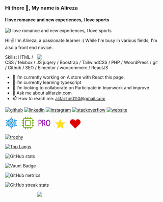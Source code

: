 ### Hi there 👋, My name is Alireza
#### I love romance and new experiences, I love sports
![I love romance and new experiences, I love sports](https://arturssmirnovs.github.io/github-profile-readme-generator/images/banner.png)

Hi!✌ I'm Alireza, a passionate learner :) While I'm busy in various fields, I'm also a front end novice.


  <img align="right" width="400px" alit="AlirezaFarzinmnash" src="https://camo.githubusercontent.com/a05d160bcd471e2e2ebfe616d52f2c961c8c6f87669c1ac962dd74ecd9fa2eaf/68747470733a2f2f6d69722d73332d63646e2d63662e626568616e63652e6e65742f70726f6a6563745f6d6f64756c65732f68642f3036663231613136313932313931392e363363643738383764306137302e676966" />


Skills: HTML  / CSS / felxbox  / JS juqery  / Boostrap / TailwindCSS / PHP / WoordPress /  git  / Github /  SEO / Elmentor /  woocommerc  / ReactJS

- 🔭 I’m currently working on A store with React this page. 
- 🌱 I’m currently learning typescript 
- 👯 I’m looking to collaborate on Participate in teamwork and improve 
- 💬 Ask me about alifarzin.com 
- 📫 How to reach me: alifarzin0110@gmail.com


[<img src='https://cdn.jsdelivr.net/npm/simple-icons@3.0.1/icons/github.svg' alt='github' height='40'>](https://github.com/Alireza-Farzin)  [<img src='https://cdn.jsdelivr.net/npm/simple-icons@3.0.1/icons/linkedin.svg' alt='linkedin' height='40'>](https://www.linkedin.com/in/https://www.linkedin.com/)  [<img src='https://cdn.jsdelivr.net/npm/simple-icons@3.0.1/icons/instagram.svg' alt='instagram' height='40'>](https://www.instagram.com/https://www.instagram.com/alifarzin.1=a.f1379/?hl=fa/)  [<img src='https://cdn.jsdelivr.net/npm/simple-icons@3.0.1/icons/stackoverflow.svg' alt='stackoverflow' height='40'>](https://stackoverflow.com/users/https://stackoverflow.com/users/23607029/ali-farzin)  [<img src='https://cdn.jsdelivr.net/npm/simple-icons@3.0.1/icons/icloud.svg' alt='website' height='40'>](alifarzin.com)  

<a href='https://archiveprogram.github.com/'><img src='https://raw.githubusercontent.com/acervenky/animated-github-badges/master/assets/acbadge.gif' width='40' height='40'></a> <a href='https://docs.github.com/en/developers'><img src='https://raw.githubusercontent.com/acervenky/animated-github-badges/master/assets/devbadge.gif' width='40' height='40'></a> <a href='https://github.com/pricing'><img src='https://raw.githubusercontent.com/acervenky/animated-github-badges/master/assets/pro.gif' width='40' height='40'></a> <a href='https://stars.github.com/'><img src='https://raw.githubusercontent.com/acervenky/animated-github-badges/master/assets/starbadge.gif' width='35' height='35'></a> <a href='https://docs.github.com/en/github/supporting-the-open-source-community-with-github-sponsors'><img src='https://raw.githubusercontent.com/acervenky/animated-github-badges/master/assets/sponsorbadge.gif' width='35' height='35'></a> 

[![trophy](https://github-profile-trophy.vercel.app/?username=Alireza-Farzin)](https://github.com/ryo-ma/github-profile-trophy)

[![Top Langs](https://github-readme-stats.vercel.app/api/top-langs/?username=Alireza-Farzin)](https://github.com/anuraghazra/github-readme-stats)

![GitHub stats](https://github-readme-stats.vercel.app/api?username=Alireza-Farzin&show_icons=true&count_private=true)  

![Vaunt Badge](https://api.vaunt.dev/v1/github/entities/Alireza-Farzin/contributions?format=svg&private=true)  

![GitHub metrics](https://metrics.lecoq.io/Alireza-Farzin)  

![GitHub streak stats](https://streak-stats.demolab.com/?user=Alireza-Farzin)  


<img align="right" width="400px" alit="AlirezaFarzinmnash" src="https://images.squarespace-cdn.com/content/v1/56af9236b6aa60cdf1c52b4b/1464950341113-VN4PQR9DU6LSKDIVHPGI/image-asset.gif" />
